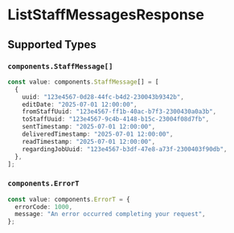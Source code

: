 # ListStaffMessagesResponse


## Supported Types

### `components.StaffMessage[]`

```typescript
const value: components.StaffMessage[] = [
  {
    uuid: "123e4567-0d28-44fc-b4d2-230043b9342b",
    editDate: "2025-07-01 12:00:00",
    fromStaffUuid: "123e4567-ff1b-40ac-b7f3-2300430a0a3b",
    toStaffUuid: "123e4567-9c4b-4148-b15c-23004f08d7fb",
    sentTimestamp: "2025-07-01 12:00:00",
    deliveredTimestamp: "2025-07-01 12:00:00",
    readTimestamp: "2025-07-01 12:00:00",
    regardingJobUuid: "123e4567-b3df-47e8-a73f-2300403f90db",
  },
];
```

### `components.ErrorT`

```typescript
const value: components.ErrorT = {
  errorCode: 1000,
  message: "An error occurred completing your request",
};
```

